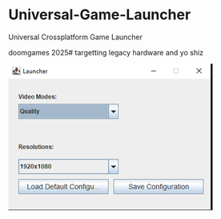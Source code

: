 # Universal-Game-Launcher
Universal Crossplatform Game Launcher

doomgames 2025# targetting legacy hardware and yo shiz

<img src="image.png"></img>
